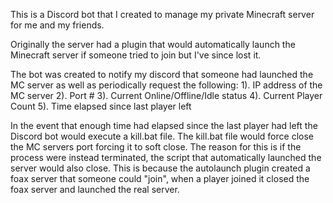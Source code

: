 This is a Discord bot that I created to manage my private Minecraft server for me and my friends.

Originally the server had a plugin that would automatically launch the Minecraft server if someone tried to join but I've since lost it.

The bot was created to notify my discord that someone had launched the MC server as well as periodically request the following:
1). IP address of the MC server
2). Port # 
3). Current Online/Offline/Idle status
4). Current Player Count
5). Time elapsed since last player left

In the event that enough time had elapsed since the last player had left the Discord bot would execute a kill.bat file.
The kill.bat file would force close the MC servers port forcing it to soft close.
The reason for this is if the process were instead terminated, the script that automatically launched the server would also close.
This is because the autolaunch plugin created a foax server that someone could "join", when a player joined it closed the foax server and launched the real server.

